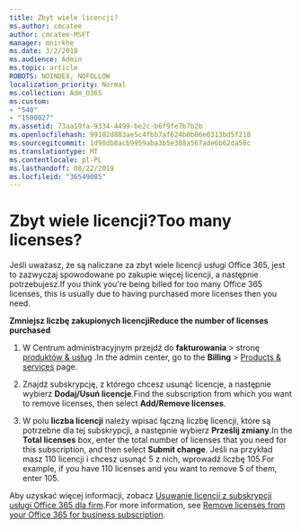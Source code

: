 ```yaml
---
title: Zbyt wiele licencji?
ms.author: cmcatee
author: cmcatee-MSFT
manager: mnirkhe
ms.date: 3/2/2018
ms.audience: Admin
ms.topic: article
ROBOTS: NOINDEX, NOFOLLOW
localization_priority: Normal
ms.collection: Adm_O365
ms.custom:
- "540"
- "1500027"
ms.assetid: 73aa19fa-9334-4499-be2c-b6f9fe7b7b2b
ms.openlocfilehash: 99102d883ae5c4fbb7af624b0b06e0313bd5f218
ms.sourcegitcommit: 1d98db8acb9959aba3b5e308a567ade6b62da56c
ms.translationtype: MT
ms.contentlocale: pl-PL
ms.lasthandoff: 08/22/2019
ms.locfileid: "36549085"
---
```

# <a name="too-many-licenses"></a><span data-ttu-id="2e719-102">Zbyt wiele licencji?</span><span class="sxs-lookup"><span data-stu-id="2e719-102">Too many licenses?</span></span>

<span data-ttu-id="2e719-103">Jeśli uważasz, że są naliczane za zbyt wiele licencji usługi Office 365, jest to zazwyczaj spowodowane po zakupie więcej licencji, a następnie potrzebujesz.</span><span class="sxs-lookup"><span data-stu-id="2e719-103">If you think you're being billed for too many Office 365 licenses, this is usually due to having purchased more licenses then you need.</span></span>
  
<span data-ttu-id="2e719-104">**Zmniejsz liczbę zakupionych licencji**</span><span class="sxs-lookup"><span data-stu-id="2e719-104">**Reduce the number of licenses purchased**</span></span>
  
1. <span data-ttu-id="2e719-105">W Centrum administracyjnym przejdź do **fakturowania** \> stronę [produktów & usług](https://go.microsoft.com/fwlink/p/?linkid=842054) .</span><span class="sxs-lookup"><span data-stu-id="2e719-105">In the admin center, go to the **Billing** \> [Products & services](https://go.microsoft.com/fwlink/p/?linkid=842054) page.</span></span>

2. <span data-ttu-id="2e719-106">Znajdź subskrypcję, z którego chcesz usunąć licencje, a następnie wybierz **Dodaj/Usuń licencje**.</span><span class="sxs-lookup"><span data-stu-id="2e719-106">Find the subscription from which you want to remove licenses, then select **Add/Remove licenses**.</span></span>

3. <span data-ttu-id="2e719-107">W polu **liczba licencji** należy wpisać łączną liczbę licencji, które są potrzebne dla tej subskrypcji, a następnie wybierz **Prześlij zmiany**.</span><span class="sxs-lookup"><span data-stu-id="2e719-107">In the **Total licenses** box, enter the total number of licenses that you need for this subscription, and then select **Submit change**.</span></span> <span data-ttu-id="2e719-108">Jeśli na przykład masz 110 licencji i chcesz usunąć 5 z nich, wprowadź liczbę 105.</span><span class="sxs-lookup"><span data-stu-id="2e719-108">For example, if you have 110 licenses and you want to remove 5 of them, enter 105.</span></span>

<span data-ttu-id="2e719-109">Aby uzyskać więcej informacji, zobacz [Usuwanie licencji z subskrypcji usługi Office 365 dla firm](https://docs.microsoft.com/office365/admin/subscriptions-and-billing/remove-licenses-from-subscription).</span><span class="sxs-lookup"><span data-stu-id="2e719-109">For more information, see [Remove licenses from your Office 365 for business subscription](https://docs.microsoft.com/office365/admin/subscriptions-and-billing/remove-licenses-from-subscription).</span></span>